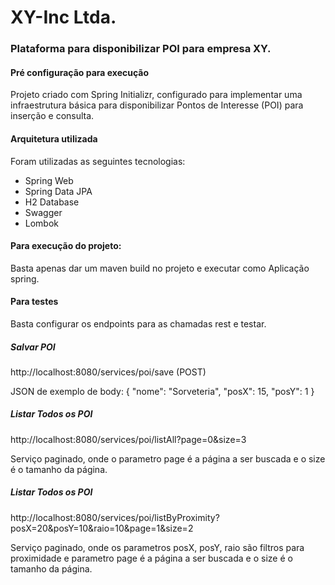 # XY-Inc Ltda.
### Plataforma para disponibilizar POI para empresa XY.
#### Pré configuração para execução
Projeto criado com Spring Initializr, configurado para implementar uma infraestrutura básica para disponibilizar Pontos de Interesse (POI) para inserção e consulta.

#### Arquitetura utilizada
Foram utilizadas as seguintes tecnologias:
- Spring Web
- Spring Data JPA
- H2 Database
- Swagger
- Lombok

#### Para execução do projeto:
Basta apenas dar um maven build no projeto e executar como Aplicação spring.

#### Para testes
Basta configurar os endpoints para as chamadas rest e testar.

##### Salvar POI
http://localhost:8080/services/poi/save (POST)

JSON de exemplo de body:
{
	"nome": "Sorveteria",
	"posX": 15,
	"posY": 1
}

##### Listar Todos os POI
http://localhost:8080/services/poi/listAll?page=0&size=3

Serviço paginado, onde o parametro page é a página a ser buscada e o size é o tamanho da página.

##### Listar Todos os POI
http://localhost:8080/services/poi/listByProximity?posX=20&posY=10&raio=10&page=1&size=2

Serviço paginado, onde os parametros posX, posY, raio são filtros para proximidade e parametro page é a página a ser buscada e o size é o tamanho da página.